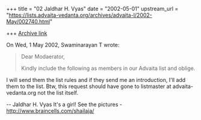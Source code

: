 +++
title = "02 Jaldhar H. Vyas"
date = "2002-05-01"
upstream_url = "https://lists.advaita-vedanta.org/archives/advaita-l/2002-May/002740.html"

+++
[Archive link](https://lists.advaita-vedanta.org/archives/advaita-l/2002-May/002740.html)

On Wed, 1 May 2002, Swaminarayan T wrote:

>
> Dear Modaerator,
>
> Kindly include the following as members in our Advaita list and oblige.
>

I will send them the list rules and if they send me an introduction, I'll
add them to the list.  Btw, this request should have gone to
listmaster at advaita-vedanta.org not the list itself.

--
Jaldhar H. Vyas <jaldhar at braincells.com>
It's a girl! See the pictures - http://www.braincells.com/shailaja/

